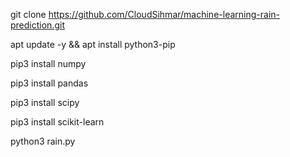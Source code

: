 git clone https://github.com/CloudSihmar/machine-learning-rain-prediction.git

apt update -y && apt install python3-pip

pip3 install numpy

pip3 install pandas

pip3 install scipy

pip3 install scikit-learn
 
python3 rain.py
